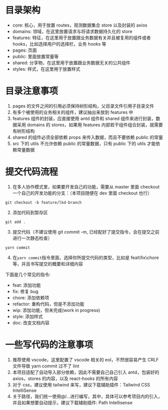 # 目录架构

- core: 核心，用于放置 routes，观测数据集合 store 以及封装的 axios
- domains: 领域，在这里放置请求与将请求数据持久化的 store
- features: 特征，在这里用于放置跟业务数据有关并且被复用的组件或者 hooks，比如选择用户的选择栏，业务 hooks 等
- pages: 页面
- public: 里面放置常量等
- shared: 分享物，在这里用于放置跟业务数据无关的公共组件
- styles: 样式，在这里用于放置样式

# 目录注意事项

1. pages 的文件之间的引用必须保持树形结构，父目录文件引用子目录文件
2. 有多个被使用的业务相关的组件，建议抽出来放到 features 中
3. features 组件的封装，应直接使用 antd 组件和 shared 组件来进行封装，数据采用 domains 的 stores，如果用 features 内部若干组件组合封装，就需要有树形结构
4. shared 的组件必须全部依赖 props 来传入数据，而且不要依赖 public 的常量
5. src 下的 utils 不允许依赖 public 的常量数据，只有 public 下的 utils 才能依赖常量数据

# 提交代码流程

1. 在多人协作模式里，如果要开发自己的功能，需要从 master 里面 checkout 一个自己的开发功能的分支：（本项目随便在 dev 里面 checkout 也行）

```git
git checkout -b feature/lkd-branch
```

2. 添加代码到暂存区

```git
git add .
```

3. 提交代码（不建议使用 git commit -m, 已经配好了提交指令，会在提交之前进行一次静态检查）

```git
yarn commit
```

4. 在`yarn commit`指令里面，选择你所提交代码的类型，比如是 feat\fix\chore 等，并且书写提交的概要和详细内容

下面是几个常见的指令:

- feat: 添加功能
- fix: 修复 bug
- chore: 添加依赖项
- refactor: 重构代码，但是不添加功能
- wip: 添加功能，但未完成(work in progress)
- style: 添加样式
- doc: 改变文档内容

# 一些写代码的注意事项

1. 推荐使用 vscode，这里配置了 vscode 相关的 eol，不然很容易产生 CRLF 文件导致 yarn commit 过不了 lint
2. 本项目适配了自动导入部分依赖，因此不需要自己自己引入 antd，包装好的 axios，stores 的内容，以及 react-hooks 的所有内容
3. 对于 css，建议使用 tailwind 来写，建议下载辅助插件：Tailwind CSS IntelliSense
4. 关于路径，我们统一使用@/...进行编写，其中，具体可以参考项目内的引入，并且如果想要自动提示，建议下载辅助插件: Path Intellisense
